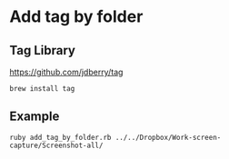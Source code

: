 # Add tag by folder

## Tag Library

https://github.com/jdberry/tag
```
brew install tag
```

## Example

```
ruby add_tag_by_folder.rb ../../Dropbox/Work-screen-capture/Screenshot-all/
```


